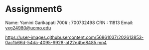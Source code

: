 # Assignment6



Name: Yamini Garikapati 
700# : 700732498 
CRN : 11813 
Email: yxg24980@ucmo.edu







https://user-images.githubusercontent.com/56861037/202613853-0ac1b66d-54da-4095-9928-af22e4be8485.mp4

